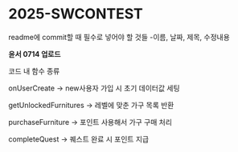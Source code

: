 # 2025-SWCONTEST

readme에 commit할 때 필수로 넣어야 할 것들
-이름, 날짜, 제목, 수정내용



**윤서 0714 업로드**

코드 내 함수 종류

onUserCreate -> new사용자 가입 시 초기 데이터값 세팅

getUnlockedFurnitures -> 레벨에 맞춘 가구 목록 반환

purchaseFurniture -> 포인트 사용해서 가구 구매 처리

completeQuest -> 퀘스트 완료 시 포인트 지급
